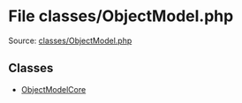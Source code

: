 File classes/ObjectModel.php
=========

Source: [classes/ObjectModel.php](https://github.com/PrestaShop/PrestaShop/blob/1.5.0.9/classes/ObjectModel.php)


Classes
-------

* [ObjectModelCore](class.ObjectModelCore.md)

